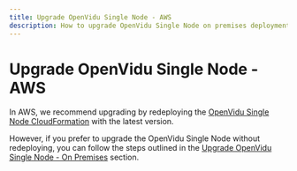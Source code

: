 ```yaml
---
title: Upgrade OpenVidu Single Node - AWS
description: How to upgrade OpenVidu Single Node on premises deployments
---
```


# Upgrade OpenVidu Single Node - AWS

In AWS, we recommend upgrading by redeploying the [OpenVidu Single Node CloudFormation](../aws/install.md) with the latest version.

However, if you prefer to upgrade the OpenVidu Single Node without redeploying, you can follow the steps outlined in the [Upgrade OpenVidu Single Node - On Premises](../on-premises/upgrade.md) section.
